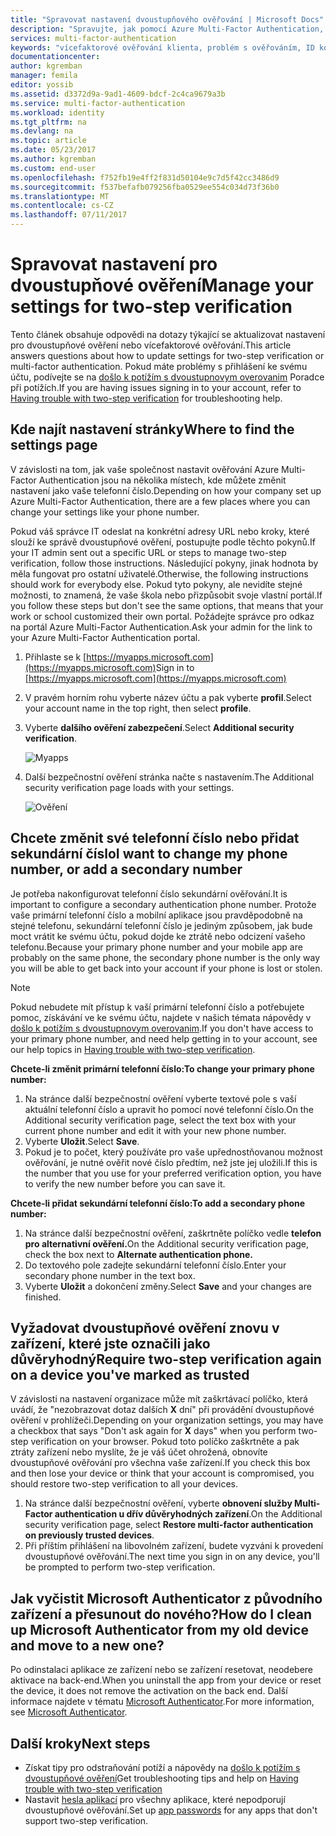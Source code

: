 ```yaml
---
title: "Spravovat nastavení dvoustupňového ověřování | Microsoft Docs"
description: "Spravujte, jak pomocí Azure Multi-Factor Authentication, včetně změnu kontaktních informací nebo konfigurace zařízení."
services: multi-factor-authentication
keywords: "vícefaktorové ověřování klienta, problém s ověřováním, ID korelace"
documentationcenter: 
author: kgremban
manager: femila
editor: yossib
ms.assetid: d3372d9a-9ad1-4609-bdcf-2c4ca9679a3b
ms.service: multi-factor-authentication
ms.workload: identity
ms.tgt_pltfrm: na
ms.devlang: na
ms.topic: article
ms.date: 05/23/2017
ms.author: kgremban
ms.custom: end-user
ms.openlocfilehash: f752fb19e4ff2f831d50104e9c7d5f42cc3486d9
ms.sourcegitcommit: f537befafb079256fba0529ee554c034d73f36b0
ms.translationtype: MT
ms.contentlocale: cs-CZ
ms.lasthandoff: 07/11/2017
---
```

# <a name="manage-your-settings-for-two-step-verification"></a><span data-ttu-id="daff4-104">Spravovat nastavení pro dvoustupňové ověření</span><span class="sxs-lookup"><span data-stu-id="daff4-104">Manage your settings for two-step verification</span></span>
<span data-ttu-id="daff4-105">Tento článek obsahuje odpovědi na dotazy týkající se aktualizovat nastavení pro dvoustupňové ověření nebo vícefaktorové ověřování.</span><span class="sxs-lookup"><span data-stu-id="daff4-105">This article answers questions about how to update settings for two-step verification or multi-factor authentication.</span></span> <span data-ttu-id="daff4-106">Pokud máte problémy s přihlášení ke svému účtu, podívejte se na [došlo k potížím s dvoustupnovym overovanim](multi-factor-authentication-end-user-troubleshoot.md) Poradce při potížích.</span><span class="sxs-lookup"><span data-stu-id="daff4-106">If you are having issues signing in to your account, refer to [Having trouble with two-step verification](multi-factor-authentication-end-user-troubleshoot.md) for troubleshooting help.</span></span>

## <a name="where-to-find-the-settings-page"></a><span data-ttu-id="daff4-107">Kde najít nastavení stránky</span><span class="sxs-lookup"><span data-stu-id="daff4-107">Where to find the settings page</span></span>
<span data-ttu-id="daff4-108">V závislosti na tom, jak vaše společnost nastavit ověřování Azure Multi-Factor Authentication jsou na několika místech, kde můžete změnit nastavení jako vaše telefonní číslo.</span><span class="sxs-lookup"><span data-stu-id="daff4-108">Depending on how your company set up Azure Multi-Factor Authentication, there are a few places where you can change your settings like your phone number.</span></span>

<span data-ttu-id="daff4-109">Pokud váš správce IT odeslat na konkrétní adresy URL nebo kroky, které slouží ke správě dvoustupňové ověření, postupujte podle těchto pokynů.</span><span class="sxs-lookup"><span data-stu-id="daff4-109">If your IT admin sent out a specific URL or steps to manage two-step verification, follow those instructions.</span></span> <span data-ttu-id="daff4-110">Následující pokyny, jinak hodnota by měla fungovat pro ostatní uživatelé.</span><span class="sxs-lookup"><span data-stu-id="daff4-110">Otherwise, the following instructions should work for everybody else.</span></span> <span data-ttu-id="daff4-111">Pokud tyto pokyny, ale nevidíte stejné možnosti, to znamená, že vaše škola nebo přizpůsobit svoje vlastní portál.</span><span class="sxs-lookup"><span data-stu-id="daff4-111">If you follow these steps but don't see the same options, that means that your work or school customized their own portal.</span></span> <span data-ttu-id="daff4-112">Požádejte správce pro odkaz na portál Azure Multi-Factor Authentication.</span><span class="sxs-lookup"><span data-stu-id="daff4-112">Ask your admin for the link to your Azure Multi-Factor Authentication portal.</span></span>

1. <span data-ttu-id="daff4-113">Přihlaste se k [https://myapps.microsoft.com](https://myapps.microsoft.com)</span><span class="sxs-lookup"><span data-stu-id="daff4-113">Sign in to [https://myapps.microsoft.com](https://myapps.microsoft.com)</span></span>  
2. <span data-ttu-id="daff4-114">V pravém horním rohu vyberte název účtu a pak vyberte **profil**.</span><span class="sxs-lookup"><span data-stu-id="daff4-114">Select your account name in the top right, then select **profile**.</span></span>  
3. <span data-ttu-id="daff4-115">Vyberte **dalšího ověření zabezpečení**.</span><span class="sxs-lookup"><span data-stu-id="daff4-115">Select **Additional security verification**.</span></span>  

    ![Myapps](./media/multi-factor-authentication-end-user-manage/myapps1.png)
4. <span data-ttu-id="daff4-117">Další bezpečnostní ověření stránka načte s nastavením.</span><span class="sxs-lookup"><span data-stu-id="daff4-117">The Additional security verification page loads with your settings.</span></span>

    ![Ověření](./media/multi-factor-authentication-end-user-manage/proofup.png)

## <a name="i-want-to-change-my-phone-number-or-add-a-secondary-number"></a><span data-ttu-id="daff4-119">Chcete změnit své telefonní číslo nebo přidat sekundární číslo</span><span class="sxs-lookup"><span data-stu-id="daff4-119">I want to change my phone number, or add a secondary number</span></span>
<span data-ttu-id="daff4-120">Je potřeba nakonfigurovat telefonní číslo sekundární ověřování.</span><span class="sxs-lookup"><span data-stu-id="daff4-120">It is important to configure a secondary authentication phone number.</span></span>  <span data-ttu-id="daff4-121">Protože vaše primární telefonní číslo a mobilní aplikace jsou pravděpodobně na stejné telefonu, sekundární telefonní číslo je jediným způsobem, jak bude moct vrátit ke svému účtu, pokud dojde ke ztrátě nebo odcizení vašeho telefonu.</span><span class="sxs-lookup"><span data-stu-id="daff4-121">Because your primary phone number and your mobile app are probably on the same phone, the secondary phone number is the only way you will be able to get back into your account if your phone is lost or stolen.</span></span>

> [!NOTE]
> <span data-ttu-id="daff4-122">Pokud nebudete mít přístup k vaší primární telefonní číslo a potřebujete pomoc, získávání ve ke svému účtu, najdete v našich témata nápovědy v [došlo k potížím s dvoustupnovym overovanim](multi-factor-authentication-end-user-troubleshoot.md).</span><span class="sxs-lookup"><span data-stu-id="daff4-122">If you don't have access to your primary phone number, and need help getting in to your account, see our help topics in [Having trouble with two-step verification](multi-factor-authentication-end-user-troubleshoot.md).</span></span>  

<span data-ttu-id="daff4-123">**Chcete-li změnit primární telefonní číslo:**</span><span class="sxs-lookup"><span data-stu-id="daff4-123">**To change your primary phone number:**</span></span>  

1. <span data-ttu-id="daff4-124">Na stránce další bezpečnostní ověření vyberte textové pole s vaší aktuální telefonní číslo a upravit ho pomocí nové telefonní číslo.</span><span class="sxs-lookup"><span data-stu-id="daff4-124">On the Additional security verification page, select the text box with your current phone number and edit it with your new phone number.</span></span>  
2. <span data-ttu-id="daff4-125">Vyberte **Uložit**.</span><span class="sxs-lookup"><span data-stu-id="daff4-125">Select **Save**.</span></span>  
3. <span data-ttu-id="daff4-126">Pokud je to počet, který používáte pro vaše upřednostňovanou možnost ověřování, je nutné ověřit nové číslo předtím, než jste jej uložili.</span><span class="sxs-lookup"><span data-stu-id="daff4-126">If this is the number that you use for your preferred verification option, you have to verify the new number before you can save it.</span></span>  

<span data-ttu-id="daff4-127">**Chcete-li přidat sekundární telefonní číslo:**</span><span class="sxs-lookup"><span data-stu-id="daff4-127">**To add a secondary phone number:**</span></span>  

1. <span data-ttu-id="daff4-128">Na stránce další bezpečnostní ověření, zaškrtněte políčko vedle **telefon pro alternativní ověření.**</span><span class="sxs-lookup"><span data-stu-id="daff4-128">On the Additional security verification page, check the box next to **Alternate authentication phone.**</span></span>  
2. <span data-ttu-id="daff4-129">Do textového pole zadejte sekundární telefonní číslo.</span><span class="sxs-lookup"><span data-stu-id="daff4-129">Enter your secondary phone number in the text box.</span></span>  
3. <span data-ttu-id="daff4-130">Vyberte **Uložit** a dokončení změny.</span><span class="sxs-lookup"><span data-stu-id="daff4-130">Select **Save** and your changes are finished.</span></span>  

## <a name="require-two-step-verification-again-on-a-device-youve-marked-as-trusted"></a><span data-ttu-id="daff4-131">Vyžadovat dvoustupňové ověření znovu v zařízení, které jste označili jako důvěryhodný</span><span class="sxs-lookup"><span data-stu-id="daff4-131">Require two-step verification again on a device you've marked as trusted</span></span>

<span data-ttu-id="daff4-132">V závislosti na nastavení organizace může mít zaškrtávací políčko, která uvádí, že "nezobrazovat dotaz dalších **X** dní" při provádění dvoustupňové ověření v prohlížeči.</span><span class="sxs-lookup"><span data-stu-id="daff4-132">Depending on your organization settings, you may have a checkbox that says "Don't ask again for **X** days" when you perform two-step verification on your browser.</span></span> <span data-ttu-id="daff4-133">Pokud toto políčko zaškrtněte a pak ztráty zařízení nebo myslíte, že je váš účet ohrožená, obnovíte dvoustupňové ověřování pro všechna vaše zařízení.</span><span class="sxs-lookup"><span data-stu-id="daff4-133">If you check this box and then lose your device or think that your account is compromised, you should restore two-step verification to all your devices.</span></span> 

1. <span data-ttu-id="daff4-134">Na stránce další bezpečnostní ověření, vyberte **obnovení služby Multi-Factor authentication u dřív důvěryhodných zařízení**.</span><span class="sxs-lookup"><span data-stu-id="daff4-134">On the Additional security verification page, select **Restore multi-factor authentication on previously trusted devices**.</span></span>
2. <span data-ttu-id="daff4-135">Při příštím přihlášení na libovolném zařízení, budete vyzváni k provedení dvoustupňové ověřování.</span><span class="sxs-lookup"><span data-stu-id="daff4-135">The next time you sign in on any device, you'll be prompted to perform two-step verification.</span></span> 

## <a name="how-do-i-clean-up-microsoft-authenticator-from-my-old-device-and-move-to-a-new-one"></a><span data-ttu-id="daff4-136">Jak vyčistit Microsoft Authenticator z původního zařízení a přesunout do nového?</span><span class="sxs-lookup"><span data-stu-id="daff4-136">How do I clean up Microsoft Authenticator from my old device and move to a new one?</span></span>
<span data-ttu-id="daff4-137">Po odinstalaci aplikace ze zařízení nebo se zařízení resetovat, neodebere aktivace na back-end.</span><span class="sxs-lookup"><span data-stu-id="daff4-137">When you uninstall the app from your device or reset the device, it does not remove the activation on the back end.</span></span> <span data-ttu-id="daff4-138">Další informace najdete v tématu [Microsoft Authenticator](microsoft-authenticator-app-how-to.md).</span><span class="sxs-lookup"><span data-stu-id="daff4-138">For more information, see [Microsoft Authenticator](microsoft-authenticator-app-how-to.md).</span></span>

## <a name="next-steps"></a><span data-ttu-id="daff4-139">Další kroky</span><span class="sxs-lookup"><span data-stu-id="daff4-139">Next steps</span></span>
* <span data-ttu-id="daff4-140">Získat tipy pro odstraňování potíží a nápovědy na [došlo k potížím s dvoustupňové ověření](multi-factor-authentication-end-user-troubleshoot.md)</span><span class="sxs-lookup"><span data-stu-id="daff4-140">Get troubleshooting tips and help on [Having trouble with two-step verification](multi-factor-authentication-end-user-troubleshoot.md)</span></span>
* <span data-ttu-id="daff4-141">Nastavit [hesla aplikací](multi-factor-authentication-end-user-app-passwords.md) pro všechny aplikace, které nepodporují dvoustupňové ověřování.</span><span class="sxs-lookup"><span data-stu-id="daff4-141">Set up [app passwords](multi-factor-authentication-end-user-app-passwords.md) for any apps that don't support two-step verification.</span></span>
